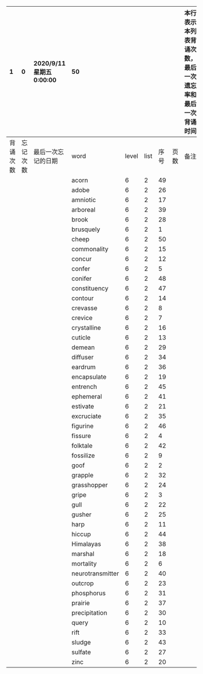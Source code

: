 |1|0|2020/9/11 星期五 0:00:00|50|||||本行表示本列表背诵次数，最后一次遗忘率和最后一次背诵时间||
|:--|:--|:--|:--|:--|:--|:--|:--|:--|:--|
|背诵次数|忘记次数|最后一次忘记的日期|word|level|list|序号|页数|备注|助记备注|
||||acorn|6|2|49||||
||||adobe|6|2|26||||
||||amniotic|6|2|17||||
||||arboreal|6|2|39||||
||||brook|6|2|28||||
||||brusquely|6|2|1||||
||||cheep|6|2|50||||
||||commonality|6|2|15||||
||||concur|6|2|12||||
||||confer|6|2|5||||
||||conifer|6|2|48||||
||||constituency|6|2|47||||
||||contour|6|2|14||||
||||crevasse|6|2|8||||
||||crevice|6|2|7||||
||||crystalline|6|2|16||||
||||cuticle|6|2|13||||
||||demean|6|2|29||||
||||diffuser|6|2|34||||
||||eardrum|6|2|36||||
||||encapsulate|6|2|19||||
||||entrench|6|2|45||||
||||ephemeral|6|2|41||||
||||estivate|6|2|21||||
||||excruciate|6|2|35||||
||||figurine|6|2|46||||
||||fissure|6|2|4||||
||||folktale|6|2|42||||
||||fossilize|6|2|9||||
||||goof|6|2|2||||
||||grapple|6|2|32||||
||||grasshopper|6|2|24||||
||||gripe|6|2|3||||
||||gull|6|2|22||||
||||gusher|6|2|25||||
||||harp|6|2|11||||
||||hiccup|6|2|44||||
||||Himalayas|6|2|38||||
||||marshal|6|2|18||||
||||mortality|6|2|6||||
||||neurotransmitter|6|2|40||||
||||outcrop|6|2|23||||
||||phosphorus|6|2|31||||
||||prairie|6|2|37||||
||||precipitation|6|2|30||||
||||query|6|2|10||||
||||rift|6|2|33||||
||||sludge|6|2|43||||
||||sulfate|6|2|27||||
||||zinc|6|2|20||||
